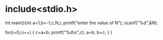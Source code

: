 # include<stdio.h>
int main(){int a=1,b=-1,c,N,i;
printf("enter the value of N");
scanf("%d",&N);

for(i=0;i;i++)
{
    c=a+b;
    printf("%d\n",c);
    a=b;
    b=c;
}
}
